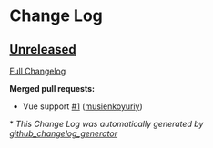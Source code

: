 # Change Log

## [Unreleased](https://github.com/musienkoyuriy/enabler/tree/HEAD)

[Full Changelog](https://github.com/musienkoyuriy/enabler/compare/1.0.0...HEAD)

**Merged pull requests:**

- Vue support [\#1](https://github.com/musienkoyuriy/enabler/pull/1) ([musienkoyuriy](https://github.com/musienkoyuriy))



\* *This Change Log was automatically generated by [github_changelog_generator](https://github.com/skywinder/Github-Changelog-Generator)*